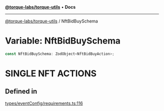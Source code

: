 [**@torque-labs/torque-utils**](../README.md) • **Docs**

***

[@torque-labs/torque-utils](../README.md) / NftBidBuySchema

# Variable: NftBidBuySchema

```ts
const NftBidBuySchema: ZodObject<NftBidBuyAction>;
```

SINGLE NFT ACTIONS
============================================================

## Defined in

[types/eventConfig/requirements.ts:116](https://github.com/torque-labs/torque-utils/blob/3bd29ca22f900f1cf2686f7f240bf82e15337207/types/eventConfig/requirements.ts#L116)
